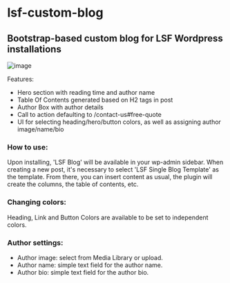 # lsf-custom-blog

## Bootstrap-based custom blog for LSF Wordpress installations

![image](https://github.com/user-attachments/assets/55081ed8-2cb5-493a-b314-ea6eee8dba6f)


Features:
- Hero section with reading time and author name
- Table Of Contents generated based on H2 tags in post
- Author Box with author details
- Call to action defaulting to /contact-us#free-quote
- UI for selecting heading/hero/button colors, as well as assigning author image/name/bio

### How to use:
Upon installing, 'LSF Blog' will be available in your wp-admin sidebar.
When creating a new post, it's necessary to select 'LSF Single Blog Template' as the template.
From there, you can insert content as usual, the plugin will create the columns, the table of contents, etc.


### Changing colors:

Heading, Link and Button Colors are available to be set to independent colors.

### Author settings:

- Author image: select from Media Library or upload.
- Author name: simple text field for the author name.
- Author bio: simple text field for the author bio.
